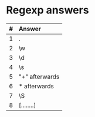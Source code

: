 # Regexp answers

| #   | Answer         |
| :-- | :------------- |
| 1   | .              |
| 2   | \w             |
| 3   | \d             |
| 4   | \s             |
| 5   | "+" afterwards |
| 6   | \* afterwards  |
| 7   | \S             |
| 8   | [........]     |
